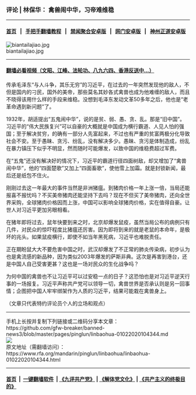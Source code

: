 ### 评论 | 林保华： 禽兽闹中华，习帝难维稳
------------------------

#### [首页](https://github.com/gfw-breaker/banned-news3/blob/master/README.md) &nbsp;&nbsp;|&nbsp;&nbsp; [手把手翻墙教程](https://github.com/gfw-breaker/guides/wiki) &nbsp;&nbsp;|&nbsp;&nbsp; [禁闻聚合安卓版](https://github.com/gfw-breaker/bn-android) &nbsp;&nbsp;|&nbsp;&nbsp; [网门安卓版](https://github.com/oGate2/oGate) &nbsp;&nbsp;|&nbsp;&nbsp; [神州正道安卓版](https://github.com/SzzdOgate/update) 



<div id="headerimg">
 <img alt="biantailajiao.jpg" src="https://www.rfa.org/mandarin/pinglun/linbaohua/linbaohua-01022020104344.html/biantailajiao.jpg/@@images/719112c5-a3b9-4cf1-96cb-80e1857508d0.jpeg" title="biantailajiao.jpg"/>
 <div id="headerimgcontents">
  <div id="headerimgcaption">
   <span>
    biantailajiao.jpg
   </span>
   <!-- zoomattribute -->
  </div>
  <!-- headerimgcaption -->
 </div>
 <!-- headerimagecontents -->
</div>

<hr/>


#### [翻墙必看视频（文昭、江峰、法轮功、八九六四、香港反送中...）](http://167.172.214.107/home.html)

<div id="storytext">
 <div>
  <div class="slot_header">
  </div>
 </div>
 <p>
  传承毛泽东“与人斗争，其乐无穷”的习近平，在过去的一年突然发现他的敌人，不但是国内的刁民，国外的美帝，那些莫名其妙各式禽兽也成为他难缠的敌人，而且不晓得该用什么样的手段来维稳。没想到毛泽东发动文革50多年之后，他也是“老革命遇到新问题”了。
 </p>
 <p>
  1932年，胡适提出“五鬼闹中华”，说的是贫、弱、愚、贪、乱。那是“旧中国”。习近平的“伟大民族复兴”可以自豪的大概就是中国成为横行霸道、人见人怕的强国；至于解决贫穷，的确有一部分人先富起来，不过也有严重的贫富两极分化导致社会不安。至于愚昧、贪污、纷乱，没有解决多少。愚昧、贪污是体制造成，纷乱在暴力镇压下似乎不明显，然而随时可能爆发，以致中国的维稳费超过军费。
 </p>
 <p>
  在“五鬼”还没有解决好的情况下，习近平的霸道行径四面树敌，却又增加了“禽兽闹中华”，他的“四面楚歌”又加上“四面畜歌”，使他雪上加霜。就是封锁新闻，最后还是纸包不住火。
 </p>
 <p>
  刚刚过去这一年最大的事件当然是非洲猪瘟。到猪肉价格一年上涨一倍，当局还能报喜不报忧吗？不买美帝猪肉还能坚持下去吗？现在不但买了美帝猪肉，还向全世界采购，全球猪肉价格因而上涨，中国可以影响全球猪肉价格，实在值得自豪。让世人对习近平更加另眼相看。
 </p>
 <p>
  在猪年即将过去，鼠年快要到来之时，北京却爆发鼠疫，虽然当局公布的病例只有几件，对民众的惊吓程度比猪瘟还厉害。因为即将到来的就是老鼠的本命年，是极坏的兆头。如果鼠疫横行，即使不如当年黑死病，习近平也难脱责任。
 </p>
 <p>
  正在期盼鼠大大不要危害中国之时，武汉却爆发了不正常的肺炎传染病，初步认为也是禽流感的新品种，因为类似2003年爆发的萨斯非典。这次是再害到港台，还是中国人自己受害更甚？这也是一场对民众的生化战争吗？
 </p>
 <p>
  为何中国的禽兽也不让习近平可以过安稳一点的日子？这恐怕也是对习近平逆天行事的一场报复。习近平声称共产党可以领导一切，禽兽世界是否承认则是另一回事情；企图把中国人牢牢绑架作为人质的习近平，结果可能栽在禽兽身上。
 </p>
 <p>
 </p>
 <p>
  （文章只代表特约评论员个人的立场和观点）
 </p>
</div>

<hr/>
手机上长按并复制下列链接或二维码分享本文章：<br/>
https://github.com/gfw-breaker/banned-news3/blob/master/pages/pinglun/linbaohua-01022020104344.md <br/>
<a href='https://github.com/gfw-breaker/banned-news3/blob/master/pages/pinglun/linbaohua-01022020104344.md'><img src='https://github.com/gfw-breaker/banned-news3/blob/master/pages/pinglun/linbaohua-01022020104344.md.png'/></a> <br/>
原文地址（需翻墙访问）：https://www.rfa.org/mandarin/pinglun/linbaohua/linbaohua-01022020104344.html


------------------------
#### [首页](https://github.com/gfw-breaker/banned-news3/blob/master/README.md) &nbsp;|&nbsp; [一键翻墙软件](https://github.com/gfw-breaker/nogfw/blob/master/README.md) &nbsp;| [《九评共产党》](https://github.com/gfw-breaker/9ping.md/blob/master/README.md#九评之一评共产党是什么) | [《解体党文化》](https://github.com/gfw-breaker/jtdwh.md/blob/master/README.md) | [《共产主义的终极目的》](https://github.com/gfw-breaker/gczydzjmd.md/blob/master/README.md)


<img src='http://gfw-breaker.win/banned-news3/pages/pinglun/linbaohua-01022020104344.md' width='0px' height='0px'/>